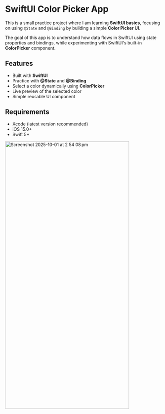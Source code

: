 # SwiftUI Color Picker App

This is a small practice project where I am learning **SwiftUI basics**, focusing on using `@State` and `@Binding` by building a simple **Color Picker UI**.

The goal of this app is to understand how data flows in SwiftUI using state properties and bindings, while experimenting with SwiftUI's built-in **ColorPicker** component.

## Features
- Built with **SwiftUI**
- Practice with **@State** and **@Binding**
- Select a color dynamically using **ColorPicker**
- Live preview of the selected color
- Simple reusable UI component

## Requirements
- Xcode (latest version recommended)
- iOS 15.0+
- Swift 5+

<img width="401" height="867" alt="Screenshot 2025-10-01 at 2 54 08 pm" src="https://github.com/user-attachments/assets/f81d4bf1-4f3f-43be-bcd7-9cf2e12328d6" />
